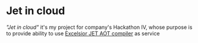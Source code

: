 # Jet in cloud
*"Jet in cloud"* it's my project for company's Hackathon IV, whose purpose is to provide ability to use [Excelsior JET AOT compiler](http://www.excelsior-usa.com/) as service
